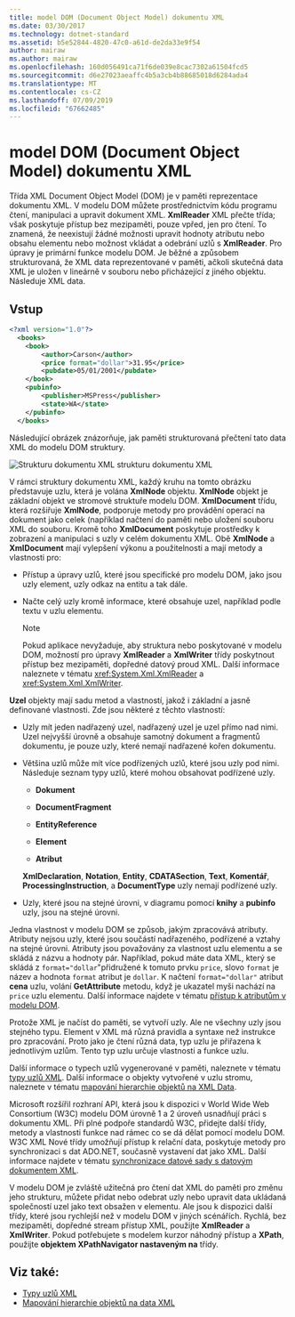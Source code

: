 ```yaml
---
title: model DOM (Document Object Model) dokumentu XML
ms.date: 03/30/2017
ms.technology: dotnet-standard
ms.assetid: b5e52844-4820-47c0-a61d-de2da33e9f54
author: mairaw
ms.author: mairaw
ms.openlocfilehash: 160d056491ca71f6de039e8cac7302a61504fcd5
ms.sourcegitcommit: d6e27023aeaffc4b5a3cb4b88685018d6284ada4
ms.translationtype: MT
ms.contentlocale: cs-CZ
ms.lasthandoff: 07/09/2019
ms.locfileid: "67662485"
---
```

# <a name="xml-document-object-model-dom"></a>model DOM (Document Object Model) dokumentu XML

Třída XML Document Object Model (DOM) je v paměti reprezentace dokumentu XML. V modelu DOM můžete prostřednictvím kódu programu čtení, manipulaci a upravit dokument XML. **XmlReader** XML přečte třída; však poskytuje přístup bez mezipaměti, pouze vpřed, jen pro čtení. To znamená, že neexistují žádné možnosti upravit hodnoty atributu nebo obsahu elementu nebo možnost vkládat a odebrání uzlů s **XmlReader**. Pro úpravy je primární funkce modelu DOM. Je běžné a způsobem strukturovaná, že XML data reprezentované v paměti, ačkoli skutečná data XML je uložen v lineárně v souboru nebo přicházející z jiného objektu. Následuje XML data.

## <a name="input"></a>Vstup

```xml
<?xml version="1.0"?>
  <books>
    <book>
        <author>Carson</author>
        <price format="dollar">31.95</price>
        <pubdate>05/01/2001</pubdate>
    </book>
    <pubinfo>
        <publisher>MSPress</publisher>
        <state>WA</state>
    </pubinfo>
  </books>
```

Následující obrázek znázorňuje, jak paměti strukturovaná přečtení tato data XML do modelu DOM struktury.

![Strukturu dokumentu XML](../../../../docs/standard/data/xml/media/xml-to-domtree.gif "XML_To_DOMTree") strukturu dokumentu XML

V rámci struktury dokumentu XML, každý kruhu na tomto obrázku představuje uzlu, která je volána **XmlNode** objektu. **XmlNode** objekt je základní objekt ve stromové struktuře modelu DOM. **XmlDocument** třídu, která rozšiřuje **XmlNode**, podporuje metody pro provádění operací na dokument jako celek (například načtení do paměti nebo uložení souboru XML do souboru. Kromě toho **XmlDocument** poskytuje prostředky k zobrazení a manipulaci s uzly v celém dokumentu XML. Obě **XmlNode** a **XmlDocument** mají vylepšení výkonu a použitelnosti a mají metody a vlastnosti pro:

- Přístup a úpravy uzlů, které jsou specifické pro modelu DOM, jako jsou uzly element, uzly odkaz na entitu a tak dále.

- Načte celý uzly kromě informace, které obsahuje uzel, například podle textu v uzlu elementu.

  > [!NOTE]
  > Pokud aplikace nevyžaduje, aby struktura nebo poskytované v modelu DOM, možností pro úpravy **XmlReader** a **XmlWriter** třídy poskytnout přístup bez mezipaměti, dopředné datový proud XML. Další informace naleznete v tématu <xref:System.Xml.XmlReader> a <xref:System.Xml.XmlWriter>.

**Uzel** objekty mají sadu metod a vlastností, jakož i základní a jasně definované vlastnosti. Zde jsou některé z těchto vlastností:

- Uzly mít jeden nadřazený uzel, nadřazený uzel je uzel přímo nad nimi. Uzel nejvyšší úrovně a obsahuje samotný dokument a fragmentů dokumentu, je pouze uzly, které nemají nadřazené kořen dokumentu.

- Většina uzlů může mít více podřízených uzlů, které jsou uzly pod nimi. Následuje seznam typy uzlů, které mohou obsahovat podřízené uzly.

  - **Dokument**

  - **DocumentFragment**

  - **EntityReference**

  - **Element**

  - **Atribut**

  **XmlDeclaration**, **Notation**, **Entity**, **CDATASection**, **Text**,  **Komentář**, **ProcessingInstruction**, a **DocumentType** uzly nemají podřízené uzly.

- Uzly, které jsou na stejné úrovni, v diagramu pomocí **knihy** a **pubinfo** uzly, jsou na stejné úrovni.

Jedna vlastnost v modelu DOM se způsob, jakým zpracovává atributy. Atributy nejsou uzly, které jsou součástí nadřazeného, podřízené a vztahy na stejné úrovni. Atributy jsou považovány za vlastnost uzlu elementu a se skládá z názvu a hodnoty pár. Například, pokud máte data XML, který se skládá z `format="dollar`"přidružené k tomuto prvku `price`, slovo `format` je název a hodnota `format` atribut je `dollar`. K načtení `format="dollar"` atribut **cena** uzlu, volání **GetAttribute** metodu, když je ukazatel myši nachází na `price` uzlu elementu. Další informace najdete v tématu [přístup k atributům v modelu DOM](../../../../docs/standard/data/xml/accessing-attributes-in-the-dom.md).

Protože XML je načíst do paměti, se vytvoří uzly. Ale ne všechny uzly jsou stejného typu. Element v XML má různá pravidla a syntaxe než instrukce pro zpracování. Proto jako je čtení různá data, typ uzlu je přiřazena k jednotlivým uzlům. Tento typ uzlu určuje vlastnosti a funkce uzlu.

Další informace o typech uzlů vygenerované v paměti, naleznete v tématu [typy uzlů XML](../../../../docs/standard/data/xml/types-of-xml-nodes.md). Další informace o objekty vytvořené v uzlu stromu, naleznete v tématu [mapování hierarchie objektů na XML Data](../../../../docs/standard/data/xml/mapping-the-object-hierarchy-to-xml-data.md).

Microsoft rozšířil rozhraní API, která jsou k dispozici v World Wide Web Consortium (W3C) modelu DOM úrovně 1 a 2 úroveň usnadňují práci s dokumentu XML. Při plné podpoře standardů W3C, přidejte další třídy, metody a vlastnosti funkce nad rámec co se dá dělat pomocí modelu DOM. W3C XML Nové třídy umožňují přístup k relační data, poskytuje metody pro synchronizaci s dat ADO.NET, současně vystavení dat jako XML. Další informace najdete v tématu [synchronizace datové sady s datovým dokumentem XML](../../../../docs/framework/data/adonet/dataset-datatable-dataview/dataset-and-xmldatadocument-synchronization.md).

V modelu DOM je zvláště užitečná pro čtení dat XML do paměti pro změnu jeho strukturu, můžete přidat nebo odebrat uzly nebo upravit data ukládaná společností uzel jako text obsažen v elementu. Ale jsou k dispozici další třídy, které jsou rychlejší než v modelu DOM v jiných scénářích. Rychlá, bez mezipaměti, dopředné stream přístup XML, použijte **XmlReader** a **XmlWriter**. Pokud potřebujete s modelem kurzor náhodný přístup a **XPath**, použijte **objektem XPathNavigator nastaveným na** třídy.

## <a name="see-also"></a>Viz také:

- [Typy uzlů XML](../../../../docs/standard/data/xml/types-of-xml-nodes.md)
- [Mapování hierarchie objektů na data XML](../../../../docs/standard/data/xml/mapping-the-object-hierarchy-to-xml-data.md)
